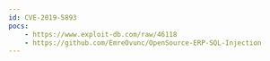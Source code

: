 ```yaml
---
id: CVE-2019-5893
pocs:
    - https://www.exploit-db.com/raw/46118
    - https://github.com/EmreOvunc/OpenSource-ERP-SQL-Injection
---
```

